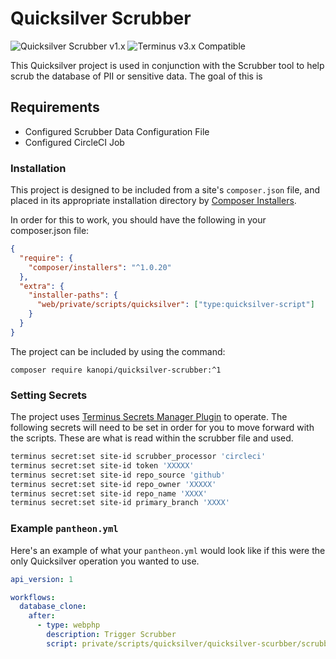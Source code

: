 # Quicksilver Scrubber

![Quicksilver Scrubber v1.x](https://img.shields.io/badge/Quicksilver_Scrubber-v1.x-green.svg)  ![Terminus v3.x Compatible](https://img.shields.io/badge/terminus-v3.x-green.svg)

This Quicksilver project is used in conjunction with the Scrubber tool to help scrub the database of PII or sensitive data. The goal of this is

## Requirements

- Configured Scrubber Data Configuration File
- Configured CircleCI Job

### Installation

This project is designed to be included from a site's `composer.json` file, and placed in its appropriate installation directory by [Composer Installers](https://github.com/composer/installers).

In order for this to work, you should have the following in your composer.json file:

```json
{
  "require": {
    "composer/installers": "^1.0.20"
  },
  "extra": {
    "installer-paths": {
      "web/private/scripts/quicksilver": ["type:quicksilver-script"]
    }
  }
}
```

The project can be included by using the command:

`composer require kanopi/quicksilver-scrubber:^1`

### Setting Secrets

The project uses [Terminus Secrets Manager Plugin](https://github.com/pantheon-systems/terminus-secrets-manager-plugin) to operate. The following secrets will need to be set in order for you
to move forward with the scripts. These are what is read within the scrubber file and used.

```bash
terminus secret:set site-id scrubber_processor 'circleci'
terminus secret:set site-id token 'XXXXX'
terminus secret:set site-id repo_source 'github'
terminus secret:set site-id repo_owner 'XXXXX'
terminus secret:set site-id repo_name 'XXXX'
terminus secret:set site-id primary_branch 'XXXX'
```

### Example `pantheon.yml`

Here's an example of what your `pantheon.yml` would look like if this were the only Quicksilver operation you wanted to use.

```yaml
api_version: 1

workflows:
  database_clone:
    after:
      - type: webphp
        description: Trigger Scrubber
        script: private/scripts/quicksilver/quicksilver-scurbber/scrubber.php
```
